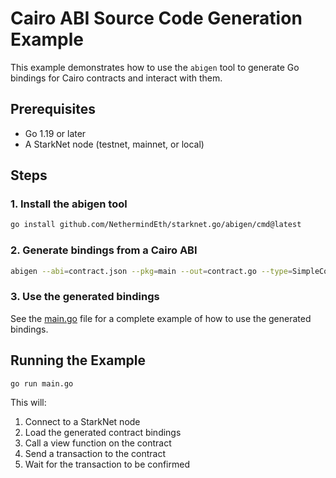 # Cairo ABI Source Code Generation Example

This example demonstrates how to use the `abigen` tool to generate Go bindings for Cairo contracts and interact with them.

## Prerequisites

- Go 1.19 or later
- A StarkNet node (testnet, mainnet, or local)

## Steps

### 1. Install the abigen tool

```bash
go install github.com/NethermindEth/starknet.go/abigen/cmd@latest
```

### 2. Generate bindings from a Cairo ABI

```bash
abigen --abi=contract.json --pkg=main --out=contract.go --type=SimpleContract
```

### 3. Use the generated bindings

See the [main.go](./main.go) file for a complete example of how to use the generated bindings.

## Running the Example

```bash
go run main.go
```

This will:
1. Connect to a StarkNet node
2. Load the generated contract bindings
3. Call a view function on the contract
4. Send a transaction to the contract
5. Wait for the transaction to be confirmed
